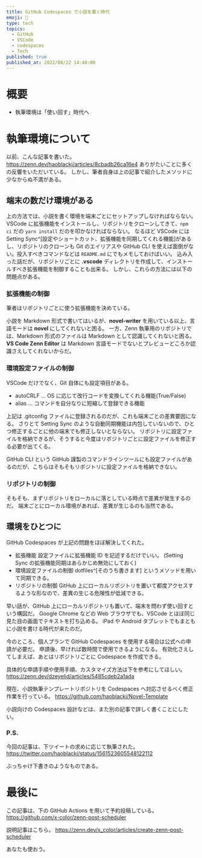 ```yaml
---
title: GitHub Codespaces で小説を書く時代
emoji: 📌
type: tech
topics:
  - GitHub
  - VSCode
  - codespaces
  - Tech
published: true
published_at: 2022/08/22 14:40:00
---
```


# 概要
- 執筆環境は「使い回す」時代へ

# 執筆環境について
以前、こんな記事を書いた。
https://zenn.dev/haoblackj/articles/8cbadb26ca16e4
ありがたいことに多くの反響をいただいている。
しかし、筆者自身は上の記事で紹介したメソッドに少なからぬ不満がある。
##  端末の数だけ環境がある
上の方法では、小説を書く環境を端末ごとにセットアップしなければならない。
VSCode に拡張機能をインストールし、リポジトリをクローンしてきて、```npm ci``` だの ```yarn install``` だのを叩かなければならない。
なるほど VSCode には Setting Sync^[設定やショートカット、拡張機能を同期してくれる機能]があるし、リポジトリのクローンも Git のエイリアスや GitHub CLI を使えば面倒がない。投入すべきコマンドなどは ```README.md``` にでもメモしておけばいい。
込み入った話だが、リポジトリごとに **.vscode** ディレクトリを作成して、インストールすべき拡張機能を制御することも出来る。
しかし、これらの方法には以下の問題点がある。
### 拡張機能の制御
筆者はリポジトリごとに使う拡張機能を決めている。

小説を Markdown 形式で書いてはいるが、**novel-writer** を用いている以上、言語モードは **novel** にしてくれないと困る。
一方、Zenn 執筆用のリポジトリでは、Markdown 形式のファイルは Markdown として認識してくれないと困る。**VS Code Zenn Editor** は Markdown 言語モードでないとプレビューどころか認識さえしてくれないからだ。

### 環境設定ファイルの制御
VSCode だけでなく、Git 自体にも設定項目がある。
- autoCRLF … OS に応じて改行コードを変換してくれる機能(True/False)
- alias … コマンドを自分なりに短縮して登録できる機能

上記は .gitconfig ファイルに登録されるのだが、これも端末ごとの差異要因になる。
さりとて Setting Sync のような自動同期機能は内包していないので、ひとつ修正するごとに他の端末でも修正しないとならない。
リポジトリに設定ファイルを格納できるが、そうすると今度はリポジトリごとに設定ファイルを修正する必要が出てくる。

GitHub CLI という GitHub 謹製のコマンドラインツールにも設定ファイルがあるのだが、こちらはそもそもリポジトリに設定ファイルを格納できない。


### リポジトリの制御
そもそも、まずリポジトリをローカルに落としている時点で差異が発生するのだ。
端末ごとにローカル環境があれば、差異が生じるのも当然である。

## 環境をひとつに
GitHub Codespaces が上記の問題をほぼ解決してくれた。

- 拡張機能
設定ファイルに拡張機能 ID を記述するだけでいい。
(Setting Sync の拡張機能同期はあらかじめ無効にしておく)
- 環境設定ファイルの制御
dotfiles^[そのうち書きます] というメソッドを用いて同期できる。
- リポジトリの制御
GitHub 上にローカルリポジトリを置いて都度アクセスするような形なので、差異の生じる危険性が低減できる。

早い話が、GitHub 上にローカルリポジトリも置いて、端末を問わず使い回すという構図だ。
Google Chrome などの Web ブラウザでも、VSCode とほぼ同じ見た目の画面でテキストを打ち込める。
iPad や Android タブレットでもまともに小説を書ける時代が来たのだ。

今のところ、個人プランで GitHub Codespaces を使用する場合は公式への申請が必要だ。
申請後、早ければ数時間で使用できるようになる。
有効化さえしてしまえば、あとはリポジトリごとに Codespace を作成できる。

具体的な申請手順や使用手順、カスタマイズ方法は下を参考にしてほしい。
https://zenn.dev/dzeyelid/articles/5485cdeb2a1ada

現在、小説執筆テンプレートリポジトリを Codespaces へ対応させるべく修正作業を行っている。
https://github.com/haoblackj/Novel-Template

小説向けの Codespaces 設計などは、また別の記事で詳しく書くことにしたい。

### P.S.
今回の記事は、下ツイートの求めに応じて執筆された。
https://twitter.com/haoblackj/status/1561523605548122112

ぶっちゃけ下書きのようなものである。

# 最後に
この記事は、下の GitHub Actions を用いて予約投稿している。
https://github.com/x-color/zenn-post-scheduler

説明記事はこちら。
https://zenn.dev/x_color/articles/create-zenn-post-scheduler

あなたも使おう。